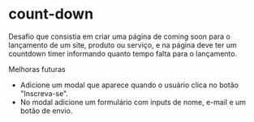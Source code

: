 # count-down

Desafio que consistia em  criar uma página de coming soon para o lançamento de um site, produto ou serviço, e na página deve ter um countdown timer informando quanto tempo falta para o lançamento.


Melhoras futuras 

- Adicione um modal que aparece quando o usuário clica no botão "Inscreva-se".
- No modal adicione um formulário com inputs de nome, e-mail e um botão de envio.
